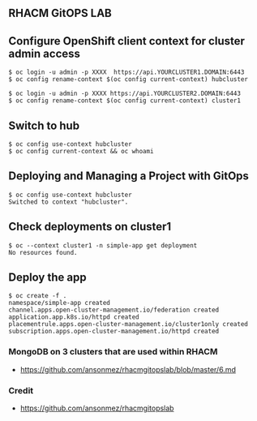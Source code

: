## RHACM GitOPS LAB

## Configure OpenShift client context for cluster admin access

```
$ oc login -u admin -p XXXX  https://api.YOURCLUSTER1.DOMAIN:6443
$ oc config rename-context $(oc config current-context) hubcluster

$ oc login -u admin -p XXXX https://api.YOURCLUSTER2.DOMAIN:6443
$ oc config rename-context $(oc config current-context) cluster1

```

## Switch to hub

```
$ oc config use-context hubcluster
$ oc config current-context && oc whoami
```

## Deploying and Managing a Project with GitOps

```
$ oc config use-context hubcluster
Switched to context "hubcluster".
```

## Check deployments on cluster1
```
$ oc --context cluster1 -n simple-app get deployment
No resources found.
```

## Deploy the app 
```
$ oc create -f . 
namespace/simple-app created
channel.apps.open-cluster-management.io/federation created
application.app.k8s.io/httpd created
placementrule.apps.open-cluster-management.io/cluster1only created
subscription.apps.open-cluster-management.io/httpd created
```

### MongoDB on 3 clusters that are used within RHACM
* https://github.com/ansonmez/rhacmgitopslab/blob/master/6.md

### Credit 
* https://github.com/ansonmez/rhacmgitopslab
